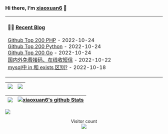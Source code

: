 ### Hi there, I’m [xiaoxuan6](https://xiaoxuan6.github.io/) 👋 

<table width="800px">
<tr>

<td valign="top" width="50%">

#### 🤹‍♀️ <a href="https://xiaoxuan6.github.io/" target="_blank">Recent Blog</a>

<!-- blog starts -->
<a href='https://xiaoxuan6.github.io/posts/54e5375a.html' target='_blank'>Github Top 200 PHP</a> - 2022-10-24<br/>
<a href='https://xiaoxuan6.github.io/posts/63b7cc13.html' target='_blank'>Github Top 200 Python</a> - 2022-10-24<br/>
<a href='https://xiaoxuan6.github.io/posts/9483327d.html' target='_blank'>Github Top 200 Go</a> - 2022-10-24<br/>
<a href='https://xiaoxuan6.github.io/posts/26fe934c.html' target='_blank'>国内外免费接码、在线收短信</a> - 2022-10-22<br/>
<a href='https://xiaoxuan6.github.io/posts/ea71eba6.html' target='_blank'>mysql中 in 和 exists 区别?</a> - 2022-10-18<br/>

<!-- blog ends -->

</td>
</tr>

</table>

|<img src="https://github-readme-stats.vercel.app/api?username=xiaoxuan6&hide_title=true&hide_border=true&show_icons=true&include_all_commits=true&line_height=21&bg_color=0,EC6C6C,FFD479,FFFC79,73FA79&theme=graywhite&locale=cn" />|<img src="https://github-readme-stats.vercel.app/api/top-langs/?username=xiaoxuan6&layout=compact&theme=tokyonight&langs_count=10"/>|
|-|-|


|![](https://github-readme-stats.vercel.app/api?username=xiaoxuan6&&show_icons=true&title_color=ffffff&icon_color=bb2acf&text_color=daf7dc&bg_color=151515)|[![xiaoxuan6's github Stats](https://stats.justsong.cn/api/github?username=xiaoxuan6&theme=dark)](https://github.com/xiaoxuan6/xiaoxuan6/) |
|-|-|


![](https://activity-graph.herokuapp.com/graph?username=xiaoxuan6&theme=redical)


<p align="center"> 
  Visitor count<br>
  <img src="https://profile-counter.glitch.me/xiaoxuan6/count.svg" />
</p>
